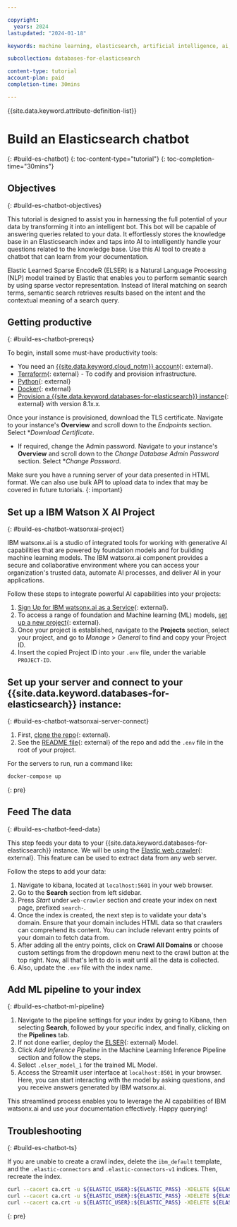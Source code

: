 ```yaml
---

copyright:
  years: 2024
lastupdated: "2024-01-18"

keywords: machine learning, elasticsearch, artificial intelligence, ai, model, vector search, bot

subcollection: databases-for-elasticsearch

content-type: tutorial
account-plan: paid
completion-time: 30mins

---
```


{{site.data.keyword.attribute-definition-list}}

# Build an Elasticsearch chatbot
{: #build-es-chatbot}
{: toc-content-type="tutorial"}
{: toc-completion-time="30mins"}

## Objectives
{: #build-es-chatbot-objectives}

This tutorial is designed to assist you in harnessing the full potential of your data by transforming it into an intelligent bot. This bot will be capable of answering queries related to your data. It effortlessly stores the knowledge base in an Elasticsearch index and taps into AI to intelligently handle your questions related to the knowledge base. Use this AI tool to create a chatbot that can learn from your documentation.

Elastic Learned Sparse EncodeR (ELSER) is a Natural Language Processing (NLP) model trained by Elastic that enables you to perform semantic search by using sparse vector representation. Instead of literal matching on search terms, semantic search retrieves results based on the intent and the contextual meaning of a search query.

## Getting productive
{: #build-es-chatbot-prereqs}

To begin, install some must-have productivity tools:

- You need an [{{site.data.keyword.cloud_notm}} account](https://cloud.ibm.com/registration){: external}.
- [Terraform](https://www.terraform.io/){: external} - To codify and provision infrastructure.
- [Python](https://www.python.org/downloads/){: external}
- [Docker](https://www.docker.com/get-started/){: external}
- [Provision a {{site.data.keyword.databases-for-elasticsearch}} instance](https://cloud.ibm.com/databases/databases-for-elasticsearch/create){: external} with version 8.1x.x.

Once your instance is provisioned, download the TLS certificate. Navigate to your instance's **Overview** and scroll down to the *Endpoints* section. Select **Download Certificate*.
- If required, change the Admin password. Navigate to your instance's **Overview** and scroll down to the *Change Database Admin Password* section. Select **Change Password*.

Make sure you have a running server of your data presented in HTML format. We can also use bulk API to upload data to index that may be covered in future tutorials.
{: important}

## Set up a IBM Watson X AI Project
{: #build-es-chatbot-watsonxai-project}

IBM watsonx.ai is a studio of integrated tools for working with generative AI capabilities that are powered by foundation models and for building machine learning models. The IBM watsonx.ai component provides a secure and collaborative environment where you can access your organization's trusted data, automate AI processes, and deliver AI in your applications.

Follow these steps to integrate powerful AI capabilities into your projects:

1. [Sign Up for IBM watsonx.ai as a Service](https://www.ibm.com/docs/en/watsonx-as-a-service?topic=started-signing-up-watsonx){: external}.
1. To access a range of foundation and Machine learning (ML) models, [set up a new project](https://www.ibm.com/docs/en/watsonx-as-a-service?topic=projects-creating-project#create-a-project){: external}.
1. Once your project is established, navigate to the **Projects** section, select your project, and go to *Manage* > *General* to find and copy your Project ID.
1. Insert the copied Project ID into your `.env` file, under the variable `PROJECT-ID`.

## Set up your server and connect to your {{site.data.keyword.databases-for-elasticsearch}} instance:
{: #build-es-chatbot-watsonxai-server-connect}

1. First, [clone the repo](https://github.ibm.com/Dhananjay-Meena/icd-elastic-bot){: external}.
1. See the [README file](https://github.ibm.com/Dhananjay-Meena/icd-elastic-bot/blob/main/README.md){: external} of the repo and add the `.env` file in the root of your project.

For the servers to run, run a command like:

```sh
docker-compose up
```
{: pre}

## Feed The data
{: #build-es-chatbot-feed-data}

This step feeds your data to your {{site.data.keyword.databases-for-elasticsearch}} instance. We will be using the [Elastic web crawler](https://www.elastic.co/guide/en/enterprise-search/current/crawler-private-network-cloud.html){: external}. This feature can be used to extract data from any web server.

Follow the steps to add your data:

1. Navigate to kibana, located at `localhost:5601` in your web browser.
1. Go to the **Search** section from left sidebar.
1. Press *Start* under `web-crawler` section and create your index on next page, prefixed `search-`.
1. Once the index is created, the next step is to validate your data's domain. Ensure that your domain includes HTML data so that crawlers can comprehend its content. You can include relevant entry points of your domain to fetch data from.
1. After adding all the entry points, click on **Crawl All Domains** or choose custom settings from the dropdown menu next to the crawl button at the top right. Now, all that's left to do is wait until all the data is collected.
1. Also, update the `.env` file with the index name.

## Add ML pipeline to your index
{: #build-es-chatbot-ml-pipeline}

1. Navigate to the pipeline settings for your index by going to Kibana, then selecting **Search**, followed by your specific index, and finally, clicking on the **Pipelines** tab.
1. If not done earlier, deploy the [ELSER](https://www.elastic.co/guide/en/machine-learning/8.10/ml-nlp-elser.html#download-deploy-elser){: external} Model.
1. Click *Add Inference Pipeline* in the Machine Learning Inference Pipeline section and follow the steps.
1. Select `.elser_model_1` for the trained ML Model.
1. Access the Streamlit user interface at `localhost:8501` in your browser. Here, you can start interacting with the model by asking questions, and you receive answers generated by IBM watsonx.ai.

This streamlined process enables you to leverage the AI capabilities of IBM watsonx.ai and use your documentation effectively. Happy querying!

## Troubleshooting
{: #build-es-chatbot-ts}

If you are unable to create a crawl index, delete the `ibm_default` template, and the `.elastic-connectors` and `.elastic-connectors-v1` indices. Then, recreate the index.

```sh
curl --cacert ca.crt -u ${ELASTIC_USER}:${ELASTIC_PASS} -XDELETE ${ELASTIC_HOST}/.elastic_connectors
curl --cacert ca.crt -u ${ELASTIC_USER}:${ELASTIC_PASS} -XDELETE ${ELASTIC_HOST}/.elastic-connectors-v1
curl --cacert ca.crt -u ${ELASTIC_USER}:${ELASTIC_PASS} -XDELETE ${ELASTIC_HOST}/_template/ibm_defaults
```
{: pre}
